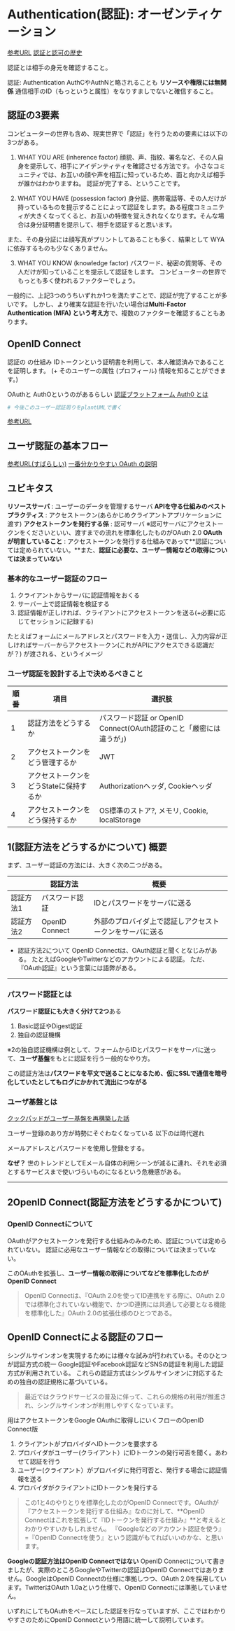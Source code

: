 # Authentication(認証): オーゼンティケーション
[参考URL](https://dev.classmethod.jp/articles/authentication-and-authorization-again/)
[認証と認可の歴史](https://dev.classmethod.jp/articles/authentication-and-authorization/)

認証とは相手の身元を確認すること。

認証: Authentication AuthCやAuthNと略されることも
**リソースや権限には無関係**
通信相手のID（もっというと属性）をなりすましでないと確信すること。

## 認証の3要素

コンピューターの世界も含め、現実世界で「認証」を行うための要素には以下の3つがある。

1. WHAT YOU ARE (inherence factor)
顔貌、声、指紋、署名など、その人自身を提示して、相手にアイデンティティを確認させる方法です。
小さなコミュニティでは、お互いの顔や声を相互に知っているため、面と向かえば相手が誰かはわかりますね。
認証が完了する、ということです。

2. WHAT YOU HAVE (possession factor)
身分証、携帯電話等、その人だけが持っているものを提示することによって認証をします。ある程度コミュニティが大きくなってくると、お互いの特徴を覚えきれなくなります。そんな場合は身分証明書を提示して、相手を認証すると思います。

また、その身分証には顔写真がプリントしてあることも多く、結果として WYA に依存するものも少なくありません。

3. WHAT YOU KNOW (knowledge factor)
パスワード、秘密の質問等、その人だけが知っていることを提示して認証をします。
コンピューターの世界でもっとも多く使われるファクターでしょう。

一般的に、上記3つのうちいずれか1つを満たすことで、認証が完了することが多いです。
しかし、より確実な認証を行いたい場合は**Multi-Factor Authentication (MFA) という考え方**で、複数のファクターを確認することもあります。

## OpenID Connect

認証の  の仕組み
IDトークンという証明書を利用して、本人確認済みであることを証明します。
(+ そのユーザーの属性 (プロフィール) 情報を知ることができます。)






OAuthと
AuthOというのがあるらしい
[認証プラットフォーム Auth0 とは](https://qiita.com/furuth/items/68c3caa3127cbf4f6b77)

```sh
# 今後このユーザー認証周りをplantUMLで書く

```

[参考URL](https://applis.io/posts/how-to-authenticate-user)

## ユーザ認証の基本フロー

[参考URL(すばらしい)](https://applis.io/posts/how-to-authenticate-user)
[一番分かりやすい OAuth の説明](https://qiita.com/TakahikoKawasaki/items/e37caf50776e00e733be)

## ユビキタス

**リソースサーバ** : ユーザーのデータを管理するサーバ
**APIを守る仕組みのベストプラクティス** : アクセストークン(あらかじめクライアントアプリケーションに渡す)
**アクセストークンを発行する係** : 認可サーバ
※認可サーバにアクセストークンをくださいといい、渡すまでの流れを標準化したものがOAuth 2.0
**OAuthが明言していること** : アクセストークンを発行する仕組みであって**認証については定められていない。**また、**認証に必要な、ユーザー情報などの取得については決まっていない**

### 基本的なユーザー認証のフロー

1. クライアントからサーバに認証情報をおくる
2. サーバー上で認証情報を検証する
3. 認証情報が正しければ、クライアントにアクセストークンを送る(+必要に応じてセッションに記録する)


たとえばフォームにメールアドレスとパスワードを入力・送信し、入力内容が正しければサーバーからアクセストークン(これがAPIにアクセスできる認識だが？)
が渡される、というイメージ

### ユーザ認証を設計する上で決めるべきこと

| 順番  | 項目 | 選択肢 |
| --- | --- | --- |
| 1 |  認証方法をどうするか   |  パスワード認証 or OpenID Connect(OAuth認証のこと「厳密には違うが」) |
| 2 |  アクセストークンをどう管理するか   | JWT |
| 3 |  アクセストークンをどうStateに保持するか | Authorizationヘッダ, Cookieヘッダ |
| 4 |  アクセストークンをどう保持するか   | OS標準のストア?, メモリ, Cookie, localStorage |

## 1(認証方法をどうするかについて) 概要

まず、ユーザー認証の方法には、大きく次の二つがある。

|     | 認証方法  | 概要 |
| --- | --- | --- |
| 認証方法1  | パスワード認証 | IDとパスワードをサーバに送る |
| 認証方法2  | OpenID Connect | 外部のプロバイダ上で認証しアクセストークンをサーバに送る |

- 認証方法2について
OpenID Connectは、OAuth認証と聞くとなじみがある。
たとえばGoogleやTwitterなどのアカウントによる認証。
ただ、『OAuth認証』という言葉には語弊がある。

---

### パスワード認証とは

**パスワード認証にも大きく分けて2つ**ある

1. Basic認証やDigest認証
2. 独自の認証機構

※2の独自認証機構は例として、フォームからIDとパスワードをサーバに送って、**ユーザ基盤**をもとに認証を行う一般的なやり方。

この認証方法は**パスワードを平文で送ることになるため、仮にSSLで通信を暗号化していたとしてもログにかかれて流出につながる**

### ユーザ基盤とは

[クックパッドがユーザー基盤を再構築した話](https://techlife.cookpad.com/entry/2017/04/06/172601)

ユーザー登録のあり方が時勢にそぐわなくなっている
以下のは時代遅れ

メールアドレスとパスワードを使用し登録をする。

**なぜ？**
世のトレンドとしてEメール自体の利用シーンが減るに連れ、それを必須とするサービスまで使いづらいものになるという危機感がある。

---

## 2OpenID Connect(認証方法をどうするかについて)

### OpenID Connectについて

OAuthがアクセストークンを発行する仕組みのみのため、認証については定められていない。
認証に必用なユーザー情報などの取得については決まっていない。

このOAuthを拡張し、**ユーザー情報の取得についてなどを標準化したのがOpenID Connect**

>OpenID Connectは、『OAuth 2.0を使ってID連携をする際に、OAuth 2.0では標準化されていない機能で、かつID連携には共通して必要となる機能を標準化した』OAuth 2.0の拡張仕様のひとつである。

## OpenID Connectによる認証のフロー

シングルサインオンを実現するためには様々な試みが行われている。そのひとつが認証方式の統一
Google認証やFacebook認証などSNSの認証を利用した認証方式が利用されている。
これらの認証方式はシングルサインオンに対応するための独自の認証規格に基づいている。
>最近ではクラウドサービスの普及に伴って、これらの規格の利用が推進され、シングルサインオンが利用しやすくなっています。

用はアクセストークンをGoogle OAuthに取得しにいくフローのOpenID Connect版

1. クライアントがプロバイダへIDトークンを要求する
2. プロバイダがユーザー(クライアント）にIDトークンの発行可否を聞く。あわせて認証を行う
3. ユーザー(クライアント）がプロバイダに発行可否と、発行する場合に認証情報を送る
4. プロバイダがクライアントにIDトークンを発行する

>この1と4のやりとりを標準化したのがOpenID Connectです。OAuthが『アクセストークンを発行する仕組み』なのに対して、**OpenID Connectはこれを拡張して『IDトークンを発行する仕組み』**と考えるとわかりやすいかもしれません。
>『Googleなどのアカウント認証を使う』=『OpenID Connectを使う』という認識がもてればいいのかな、と思います。

**Googleの認証方法はOpenID Connectではない**
OpenID Connectについて書きましたが、実際のところGoogleやTwitterの認証はOpenID Connectではありません。GoogleはOpenID Connectの仕様に準拠しつつ、OAuth 2.0を採用しています。TwitterはOAuth 1.0aという仕様で、OpenID Connectには準拠していません。

いずれにしてもOAuthをベースにした認証を行なっていますが、ここではわかりやすさのためにOpenID Connectという用語に統一して説明しています。


